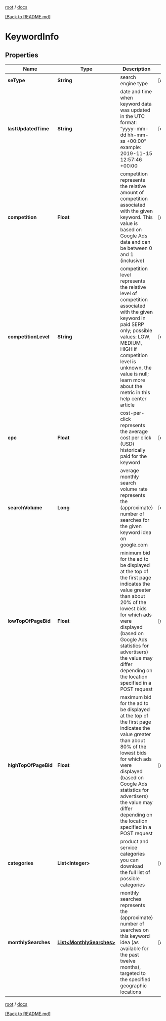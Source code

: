 [root](./../ "root") / [docs](./ "docs")

[[Back to README.md]](./../README.md "[Back to README.md]")

# KeywordInfo

## Properties

| Name | Type | Description | Notes |
|------------ | ------------- | ------------- | -------------|
|**seType** | **String** | search engine type |  [optional] |
|**lastUpdatedTime** | **String** | date and time when keyword data was updated in the UTC format: “yyyy-mm-dd hh-mm-ss +00:00” example: 2019-11-15 12:57:46 +00:00 |  [optional] |
|**competition** | **Float** | competition represents the relative amount of competition associated with the given keyword. This value is based on Google Ads data and can be between 0 and 1 (inclusive) |  [optional] |
|**competitionLevel** | **String** | competition level represents the relative level of competition associated with the given keyword in paid SERP only; possible values: LOW, MEDIUM, HIGH if competition level is unknown, the value is null; learn more about the metric in this help center article |  [optional] |
|**cpc** | **Float** | cost-per-click represents the average cost per click (USD) historically paid for the keyword |  [optional] |
|**searchVolume** | **Long** | average monthly search volume rate represents the (approximate) number of searches for the given keyword idea on google.com |  [optional] |
|**lowTopOfPageBid** | **Float** | minimum bid for the ad to be displayed at the top of the first page indicates the value greater than about 20% of the lowest bids for which ads were displayed (based on Google Ads statistics for advertisers) the value may differ depending on the location specified in a POST request |  [optional] |
|**highTopOfPageBid** | **Float** | maximum bid for the ad to be displayed at the top of the first page indicates the value greater than about 80% of the lowest bids for which ads were displayed (based on Google Ads statistics for advertisers) the value may differ depending on the location specified in a POST request |  [optional] |
|**categories** | **List&lt;Integer&gt;** | product and service categories you can download the full list of possible categories |  [optional] |
|**monthlySearches** | [**List&lt;MonthlySearches&gt;**](MonthlySearches.md) | monthly searches represents the (approximate) number of searches on this keyword idea (as available for the past twelve months), targeted to the specified geographic locations |  [optional] |

[root](./../ "root") / [docs](./ "docs")

[[Back to README.md]](./../README.md "[Back to README.md]")